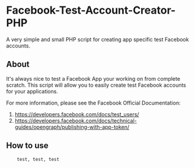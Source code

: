 Facebook-Test-Account-Creator-PHP
=================================

A very simple and small PHP script for creating app specific test Facebook accounts.


About
-----

It's always nice to test a Facebook App your working on from complete scratch. This script will allow you to easily create test Facebook accounts for your applications.  

For more information, please see the Facebook Official Documentation:  

1. https://developers.facebook.com/docs/test_users/
2. https://developers.facebook.com/docs/technical-guides/opengraph/publishing-with-app-token/


How to use
----------
		test, test, test
